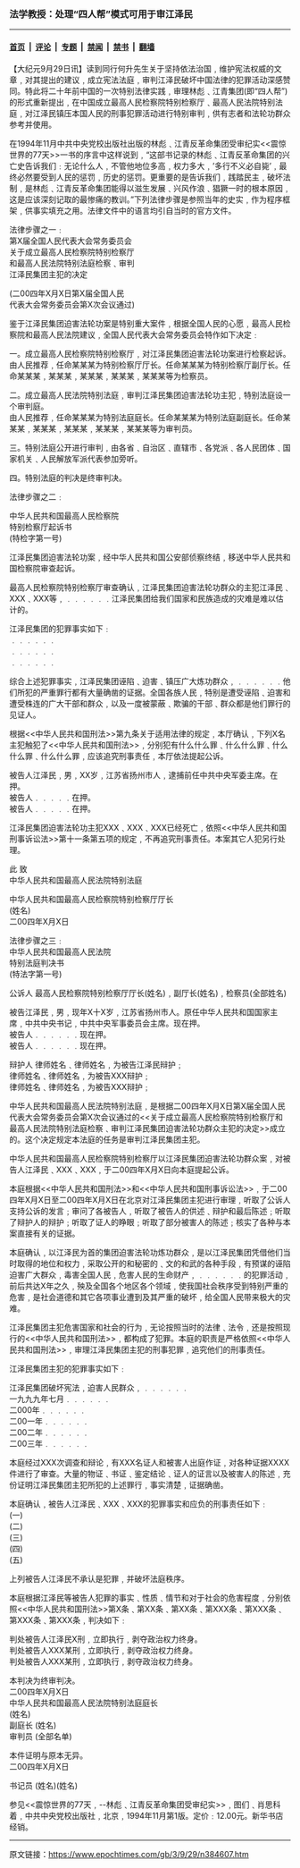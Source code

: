 ### 法学教授：处理“四人帮”模式可用于审江泽民

---

#### [首页](../../../..?n384607) &nbsp;|&nbsp; [评论](../../../../../epoch-comment?n384607) &nbsp;|&nbsp; [专题](../../../../../epoch-special?n384607) &nbsp;|&nbsp; [禁闻](../../../../../epoch-news?n384607) &nbsp;|&nbsp; [禁书](../../../../../books?n384607) &nbsp;|&nbsp; [翻墙](https://github.com/gfw-breaker/nogfw/blob/master/README.md?n384607)


<div class="post_content" id="artbody" itemprop="articleBody">
 <!-- article content begin -->
 <p>
  【大纪元9月29日讯】读到同行何升先生关于坚持依法治国﹐维护宪法权威的文章﹐对其提出的建议﹐成立宪法法庭﹐审判江泽民破坏中国法律的犯罪活动深感赞同。特此将二十年前中国的一次特别法律实践﹐审理林彪﹑江青集团(即“四人帮”)的形式重新提出﹐在中国成立最高人民检察院特别检察厅﹑最高人民法院特别法庭﹐对江泽民镇压本国人民的刑事犯罪活动进行特别审判﹐供有志者和法轮功群众参考并使用。
 </p>
 <p>
  在1994年11月中共中央党校出版社出版的林彪﹑江青反革命集团受审纪实&lt;&lt;震惊世界的77天&gt;&gt;一书的序言中这样说到﹐“这部书记录的林彪﹑江青反革命集团的兴亡史告诉我们﹕无论什么人﹐不管他地位多高﹐权力多大﹐’多行不义必自毙’﹐最终必然要受到人民的惩罚﹐历史的惩罚。更重要的是告诉我们﹐践踏民主﹐破坏法制﹐是林彪﹑江青反革命集团能得以滋生发展﹑兴风作浪﹑猖獗一时的根本原因﹐这是应该深刻记取的最惨痛的教训。”下列法律步骤是参照当年的史实﹐作为程序框架﹐供事实填充之用。法律文件中的语言均引自当时的官方文件。
 </p>
 <p>
  法律步骤之一﹕
  <br/>
  第X届全国人民代表大会常务委员会
  <br/>
  关于成立最高人民检察院特别检察厅
  <br/>
  和最高人民法院特别法庭检察﹑审判
  <br/>
  江泽民集团主犯的决定
 </p>
 <p>
  (二00四年X月X日第X届全国人民
  <br/>
  代表大会常务委员会第X次会议通过)
 </p>
 <p>
  鉴于江泽民集团迫害法轮功案是特别重大案件﹐根据全国人民的心愿﹐最高人民检察院和最高人民法院建议﹐全国人民代表大会常务委员会特作如下决定﹕
 </p>
 <p>
  一。成立最高人民检察院特别检察厅﹐对江泽民集团迫害法轮功案进行检察起诉。
  <br/>
  由人民推荐﹐任命某某某为特别检察厅厅长。任命某某某为特别检察厅副厅长。任命某某某﹐某某某﹐某某某﹐某某某﹐某某某等为检察员。
 </p>
 <p>
  二。成立最高人民法院特别法庭﹐审判江泽民集团迫害法轮功主犯﹐特别法庭设一个审判庭。
  <br/>
  由人民推荐﹐任命某某某为特别法庭庭长。任命某某某为特别法庭副庭长。任命某某某﹐某某某﹐某某某﹐某某某﹐某某某等为审判员。
 </p>
 <p>
  三。特别法庭公开进行审判﹐由各省﹑自治区﹑直辖市﹑各党派﹑各人民团体﹑国家机关﹑人民解放军派代表参加旁听。
 </p>
 <p>
  四。特别法庭的判决是终审判决。
 </p>
 <p>
  法律步骤之二﹕
 </p>
 <p>
  中华人民共和国最高人民检察院
  <br/>
  特别检察厅起诉书
  <br/>
  (特检字第一号)
 </p>
 <p>
  江泽民集团迫害法轮功案﹐经中华人民共和国公安部侦察终结﹐移送中华人民共和国检察院审查起诉。
 </p>
 <p>
  最高人民检察院特别检察厅审查确认﹐江泽民集团迫害法轮功群众的主犯江泽民﹑XXX﹑XXX等﹐﹒﹒﹒﹒﹒﹒江泽民集团给我们国家和民族造成的灾难是难以估计的。
 </p>
 <p>
  江泽民集团的犯罪事实如下﹕
  <br/>
  ﹒﹒﹒﹒﹒﹒
  <br/>
  ﹒﹒﹒﹒﹒﹒
  <br/>
  ﹒﹒﹒﹒﹒﹒
 </p>
 <p>
  综合上述犯罪事实﹐江泽民集团诬陷﹑迫害﹑镇压广大炼功群众﹐﹒﹒﹒﹒﹒﹒他们所犯的严重罪行都有大量确凿的证据。全国各族人民﹐特别是遭受诬陷﹑迫害和遭受株连的广大干部和群众﹐以及一度被蒙蔽﹑欺骗的干部﹑群众都是他们罪行的见证人。
 </p>
 <p>
  根据&lt;&lt;中华人民共和国刑法&gt;&gt;第九条关于适用法律的规定﹐本厅确认﹐下列X名主犯触犯了&lt;&lt;中华人民共和国刑法&gt;&gt;﹐分别犯有什么什么罪﹑什么什么罪﹑什么什么罪﹑什么什么罪﹐应该追究刑事责任﹐本厅依法提起公诉。
 </p>
 <p>
  被告人江泽民﹐男﹐XX岁﹐江苏省扬州市人﹐逮捕前任中共中央军委主席。在押。
  <br/>
  被告人﹒﹒﹒﹒﹒在押。
  <br/>
  被告人﹒﹒﹒﹒﹒在押。
 </p>
 <p>
  江泽民集团迫害法轮功主犯XXX﹑XXX﹑XXX已经死亡﹐依照&lt;&lt;中华人民共和国刑事诉讼法&gt;&gt;第十一条第五项的规定﹐不再追究刑事责任。本案其它人犯另行处理。
 </p>
 <p>
  此	致
  <br/>
  中华人民共和国最高人民法院特别法庭
 </p>
 <p>
  中华人民共和国最高人民检察院特别检察厅厅长
  <br/>
  (姓名)
  <br/>
  二00四年X月X日
 </p>
 <p>
  法律步骤之三﹕
  <br/>
  中华人民共和国最高人民法院
  <br/>
  特别法庭判决书
  <br/>
  (特法字第一号)
 </p>
 <p>
  公诉人	最高人民检察院特别检察厅厅长(姓名)﹐副厅长(姓名)﹐检察员(全部姓名)
 </p>
 <p>
  被告江泽民﹐男﹐现年X十X岁﹐江苏省扬州市人。原任中华人民共和国国家主席﹐中共中央书记﹐中共中央军事委员会主席。现在押。
  <br/>
  被告人﹒﹒﹒﹒﹒﹒现在押。
  <br/>
  被告人﹒﹒﹒﹒﹒﹒现在押。
 </p>
 <p>
  辩护人           律师姓名﹑律师姓名﹐为被告江泽民辩护﹔
  <br/>
  律师姓名﹑律师姓名﹐为被告XXX辩护﹔
  <br/>
  律师姓名﹑律师姓名﹐为被告XXX辩护﹔
 </p>
 <p>
  中华人民共和国最高人民法院特别法庭﹐是根据二00四年X月X日第X届全国人民代表大会常务委员会第X次会议通过的&lt;&lt;关于成立最高人民检察院特别检察厅和最高人民法院特别法庭检察﹑审判江泽民集团迫害法轮功群众主犯的决定&gt;&gt;成立的。这个决定规定本法庭的任务是审判江泽民集团主犯。
 </p>
 <p>
  中华人民共和国最高人民检察院特别检察厅以江泽民集团迫害法轮功群众案﹐对被告人江泽民﹑XXX﹑XXX﹐于二00四年X月X日向本庭提起公诉。
 </p>
 <p>
  本庭根据&lt;&lt;中华人民共和国刑法&gt;&gt;和&lt;&lt;中华人民共和国刑事诉讼法&gt;&gt;﹐于二00四年X月X日至二00四年X月X日在北京对江泽民集团主犯进行审理﹐听取了公诉人支持公诉的发言﹔审问了各被告人﹐听取了被告人的供述﹑辩护和最后陈述﹔听取了辩护人的辩护﹔听取了证人的睁眼﹔听取了部分被害人的陈述﹔核实了各种与本案直接有关的证据。
 </p>
 <p>
  本庭确认﹐以江泽民为首的集团迫害法轮功炼功群众﹐是以江泽民集团凭借他们当时取得的地位和权力﹐采取公开的和秘密的﹑文的和武的各种手段﹐有预谋的诬陷迫害广大群众﹐毒害全国人民﹐危害人民的生命财产﹐﹒﹒﹒﹒﹒﹒的犯罪活动﹐前后共达X年之久﹐殃及全国各个地区各个领域﹐使我国社会秩序受到特别严重的危害﹐是社会道德和其它各项事业遭到及其严重的破坏﹐给全国人民带来极大的灾难。
 </p>
 <p>
  江泽民集团主犯危害国家和社会的行为﹐无论按照当时的法律﹑法令﹐还是按照现行的&lt;&lt;中华人民共和国刑法&gt;&gt;﹐都构成了犯罪。本庭的职责是严格依照&lt;&lt;中华人民共和国刑法&gt;&gt;﹐审理江泽民集团主犯的刑事犯罪﹐追究他们的刑事责任。
 </p>
 <p>
  江泽民集团主犯的犯罪事实如下﹕
 </p>
 <p>
  江泽民集团破坏宪法﹐迫害人民群众﹐﹒﹒﹒﹒﹒﹒
  <br/>
  一九九九年七月﹒﹒﹒﹒﹒﹒
  <br/>
  二000年﹒﹒﹒﹒﹒﹒
  <br/>
  二00一年﹒﹒﹒﹒﹒﹒
  <br/>
  二00二年﹒﹒﹒﹒﹒﹒
  <br/>
  二00三年﹒﹒﹒﹒﹒﹒
 </p>
 <p>
  本庭经过XXX次调查和辩论﹐有XXX名证人和被害人出庭作证﹐对各种证据XXXX件进行了审查。大量的物证﹑书证﹑鉴定结论﹑证人的证言以及被害人的陈述﹐充份证明江泽民集团主犯所犯的上述罪行﹐事实清楚﹐证据确凿。
 </p>
 <p>
  本庭确认﹐被告人江泽民﹑XXX﹑XXX的犯罪事实和应负的刑事责任如下﹕
  <br/>
  (一)
  <br/>
  (二)
  <br/>
  (三)
  <br/>
  (四)
  <br/>
  (五)
 </p>
 <p>
  上列被告人江泽民不承认是犯罪﹐并破坏法庭秩序。
 </p>
 <p>
  本庭根据江泽民等被告人犯罪的事实﹑性质﹑情节和对于社会的危害程度﹐分别依照&lt;&lt;中华人民共和国刑法&gt;&gt;第X条﹑第XX条﹑第XX条﹑第XXX条﹑第XXX条﹑第XXX条﹑第XXX条﹐判决如下﹕
 </p>
 <p>
  判处被告人江泽民X刑﹐立即执行﹐剥夺政治权力终身。
  <br/>
  判处被告人XXX某刑﹐立即执行﹐剥夺政治权力终身。
  <br/>
  判处被告人XXX某刑﹐立即执行﹐剥夺政治权力终身。
 </p>
 <p>
  本判决为终审判决。
  <br/>
  二00四年X月X日
  <br/>
  中华人民共和国最高人民法院特别法庭庭长
  <br/>
  (姓名)
  <br/>
  副庭长	(姓名)
  <br/>
  审判员	(全部名单)
 </p>
 <p>
  本件证明与原本无异。
  <br/>
  二00四年X月X日
 </p>
 <p>
  书记员 (姓名)(姓名)
 </p>
 <p>
  参见&lt;&lt;震惊世界的77天﹐--林彪﹑江青反革命集团受审纪实&gt;&gt;﹐图们﹑肖思科着﹐中共中央党校出版社﹐北京﹐1994年11月第1版。定价﹕12.00元。新华书店经销。
  <font color="#ffffff">
   (http://www.dajiyuan.com)
  </font>
 </p>
 <!-- article content end -->
 <div id="below_article_ad">
 </div>
</div>


---

原文链接：https://www.epochtimes.com/gb/3/9/29/n384607.htm